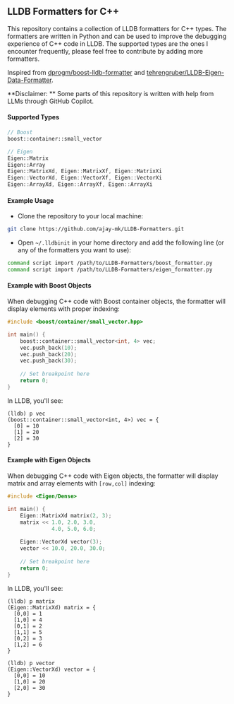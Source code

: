 ## LLDB Formatters for C++

This repository contains a collection of LLDB formatters for C++ types. The formatters are written in Python and can be used to improve the debugging experience of C++ code in LLDB. The supported types are the ones I encounter frequently, please feel free to contribute by adding more formatters. 

Inspired from [dprogm/boost-lldb-formatter](https://github.com/dprogm/boost-lldb-formatter) and [tehrengruber/LLDB-Eigen-Data-Formatter](https://github.com/tehrengruber/LLDB-Eigen-Data-Formatter).

**Disclaimer: ** Some parts of this repository is written with help from LLMs through GitHub Copilot.

#### Supported Types
```c++
// Boost
boost::container::small_vector

// Eigen
Eigen::Matrix
Eigen::Array
Eigen::MatrixXd, Eigen::MatrixXf, Eigen::MatrixXi
Eigen::VectorXd, Eigen::VectorXf, Eigen::VectorXi
Eigen::ArrayXd, Eigen::ArrayXf, Eigen::ArrayXi
```

#### Example Usage
- Clone the repository to your local machine:
```sh
git clone https://github.com/ajay-mk/LLDB-Formatters.git
```
- Open `~/.lldbinit` in your home directory and add the following line (or any of the formatters you want to use):
```sh
command script import /path/to/LLDB-Formatters/boost_formatter.py
command script import /path/to/LLDB-Formatters/eigen_formatter.py
```

#### Example with Boost Objects
When debugging C++ code with Boost container objects, the formatter will display elements with proper indexing:

```cpp
#include <boost/container/small_vector.hpp>

int main() {
    boost::container::small_vector<int, 4> vec;
    vec.push_back(10);
    vec.push_back(20);
    vec.push_back(30);
    
    // Set breakpoint here
    return 0;
}
```

In LLDB, you'll see:
```
(lldb) p vec
(boost::container::small_vector<int, 4>) vec = {
  [0] = 10
  [1] = 20
  [2] = 30
}
```

#### Example with Eigen Objects
When debugging C++ code with Eigen objects, the formatter will display matrix and array elements with `[row,col]` indexing:

```cpp
#include <Eigen/Dense>

int main() {
    Eigen::MatrixXd matrix(2, 3);
    matrix << 1.0, 2.0, 3.0,
              4.0, 5.0, 6.0;
              
    Eigen::VectorXd vector(3);
    vector << 10.0, 20.0, 30.0;
    
    // Set breakpoint here
    return 0;
}
```

In LLDB, you'll see:
```
(lldb) p matrix
(Eigen::MatrixXd) matrix = {
  [0,0] = 1
  [1,0] = 4
  [0,1] = 2
  [1,1] = 5
  [0,2] = 3
  [1,2] = 6
}

(lldb) p vector
(Eigen::VectorXd) vector = {
  [0,0] = 10
  [1,0] = 20
  [2,0] = 30
}
```
